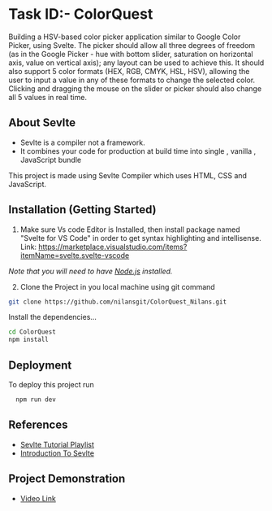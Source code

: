 
# Task ID:- ColorQuest

Building a HSV-based color picker application similar to Google Color Picker, using Svelte. The picker should allow all three degrees of freedom (as in the Google Picker - hue with bottom slider, saturation on horizontal axis, value on vertical axis); any layout can be used to achieve this. It should also support 5 color formats (HEX, RGB, CMYK, HSL, HSV), allowing the user to input a value in any of these formats to change the selected color. Clicking and dragging the mouse on the slider or picker should also change all 5 values in real time.


## About Sevlte
- Sevlte is a compiler not a framework.
- It combines your code for production at build time into single , vanilla , JavaScript bundle



This project is made using Sevlte Compiler which uses HTML, CSS and JavaScript.
## Installation (Getting Started)

1. Make sure Vs code Editor is Installed, then install package named "Svelte for VS Code" in order to get syntax highlighting and intellisense.
Link: https://marketplace.visualstudio.com/items?itemName=svelte.svelte-vscode

*Note that you will need to have [Node.js](https://nodejs.org) installed.*

2. Clone the Project in you local machine using git command
```bash
git clone https://github.com/nilansgit/ColorQuest_Nilans.git
```
Install the dependencies...
```bash
cd ColorQuest
npm install
```

    
## Deployment

To deploy this project run

```bash
  npm run dev
```


## References

 - [Sevlte Tutorial Playlist](https://www.youtube.com/playlist?list=PL4cUxeGkcC9hlbrVO_2QFVqVPhlZmz7tO)
 - [Introduction To Sevlte](https://learn.svelte.dev/tutorial/welcome-to-svelte)

## Project Demonstration


- [Video Link](https://youtu.be/hA41lKa7f9Y)
